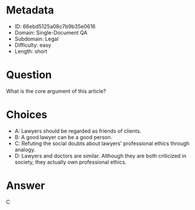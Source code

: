 # Metadata

- ID: 66ebd5125a08c7b9b35e0616
- Domain: Single-Document QA
- Subdomain: Legal
- Difficulty: easy
- Length: short

# Question

What is the core argument of this article?

# Choices

- A: Lawyers should be regarded as friends of clients.
- B: A good lawyer can be a good person.
- C: Refuting the social doubts about lawyers' professional ethics through analogy.
- D: Lawyers and doctors are similar. Although they are both criticized in society, they actually own professional ethics.

# Answer

C
